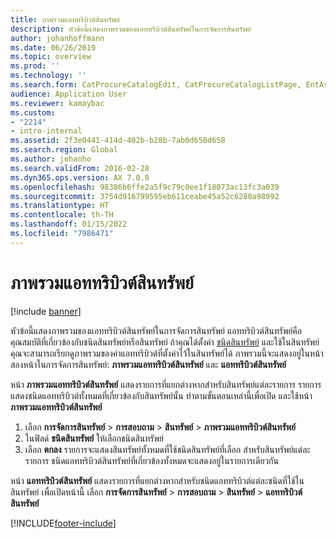 ```yaml
---
title: ภาพรวมแอททริบิวต์สินทรัพย์
description: หัวข้อนี้แสดงภาพรวมของแอททริบิวต์สินทรัพย์ในการจัดการสินทรัพย์
author: johanhoffmann
ms.date: 06/26/2019
ms.topic: overview
ms.prod: ''
ms.technology: ''
ms.search.form: CatProcureCatalogEdit, CatProcureCatalogListPage, EntAssetObjectAttributeOverview
audience: Application User
ms.reviewer: kamaybac
ms.custom:
- "2214"
- intro-internal
ms.assetid: 2f3e0441-414d-402b-b28b-7ab0d650d658
ms.search.region: Global
ms.author: johanho
ms.search.validFrom: 2016-02-28
ms.dyn365.ops.version: AX 7.0.0
ms.openlocfilehash: 98386b6ffe2a5f9c79c0ee1f18073ac13fc3a039
ms.sourcegitcommit: 3754d916799595eb611ceabe45a52c6280a98992
ms.translationtype: HT
ms.contentlocale: th-TH
ms.lasthandoff: 01/15/2022
ms.locfileid: "7986471"
---
```

# <a name="asset-attribute-overview"></a>ภาพรวมแอททริบิวต์สินทรัพย์

[!include [banner](../../includes/banner.md)]

 

หัวข้อนี้แสดงภาพรวมของแอททริบิวต์สินทรัพย์ในการจัดการสินทรัพย์ แอททริบิวต์สินทรัพย์คือคุณสมบัติที่เกี่ยวข้องกับชนิดสินทรัพย์หรือสินทรัพย์ ถ้าคุณได้ตั้งค่า [ชนิดสินทรัพย์](../setup-for-functional-locations/specification-types.md) และใช้ในสินทรัพย์ คุณจะสามารถเรียกดูภาพรวมของค่าแอททริบิวต์ที่ตั้งค่าไว้ในสินทรัพย์ได้ ภาพรวมนี้จะแสดงอยู่ในหน้าสองหน้าในการจัดการสินทรัพย์: **ภาพรวมแอททริบิวต์สินทรัพย์** และ **แอททริบิวต์สินทรัพย์**

หน้า **ภาพรวมแอททริบิวต์สินทรัพย์** แสดงรายการที่แยกต่างหากสำหรับสินทรัพย์แต่ละรายการ รายการแสดงชนิดแอททริบิวต์ทั้งหมดที่เกี่ยวข้องกับสินทรัพย์นั้น ทำตามขั้นตอนเหล่านี้เพื่อเปิด และใช้หน้า **ภาพรวมแอททริบิวต์สินทรัพย์**

1. เลือก **การจัดการสินทรัพย์** \> **การสอบถาม** \> **สินทรัพย์** \> **ภาพรวมแอททริบิวต์สินทรัพย์**
2. ในฟิลด์ **ชนิดสินทรัพย์** ให้เลือกชนิดสินทรัพย์
3. เลือก **ตกลง** รายการจะแสดงสินทรัพย์ทั้งหมดที่ใช้ชนิดสินทรัพย์ที่เลือก สำหรับสินทรัพย์แต่ละรายการ ชนิดแอททริบิวต์สินทรัพย์ที่เกี่ยวข้องทั้งหมดจะแสดงอยู่ในรายการเดียวกัน

หน้า **แอททริบิวต์สินทรัพย์** แสดงรายการที่แยกต่างหากสำหรับชนิดแอททริบิวต์แต่ละชนิดที่ใช้ในสินทรัพย์ เพื่อเปิดหน้านี้ เลือก **การจัดการสินทรัพย์** \> **การสอบถาม** \> **สินทรัพย์** \> **แอททริบิวต์สินทรัพย์**


[!INCLUDE[footer-include](../../../includes/footer-banner.md)]